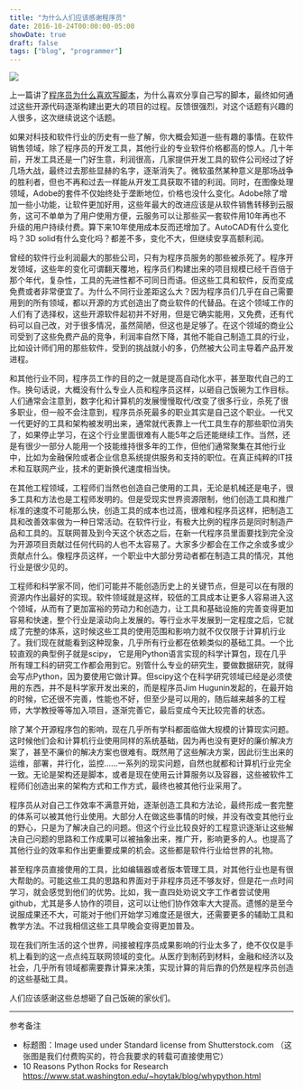 ```yaml
---
title: "为什么人们应该感谢程序员"
date: 2016-10-24T00:00:00-05:00
showDate: true
draft: false
tags: ["blog", "programmer"]
---
```

![](/images/why_we_should_thank_programmer/title.jpeg)

上一篇讲了[程序员为什么喜欢写脚本](../why_programmer_love_script/)，为什么喜欢分享自己写的脚本，最终如何通过这些开源代码逐渐构建出更大的项目的过程。反馈很强烈，对这个话题有兴趣的人很多，这次继续说这个话题。

<!--more--> 

如果对科技和软件行业的历史有一些了解，你大概会知道一些有趣的事情。在软件销售领域，除了程序员的开发工具，其他行业的专业软件价格都高的惊人。几十年前，开发工具还是一门好生意，利润很高，几家提供开发工具的软件公司经过了好几场大战，最终过去那些显赫的名字，逐渐消失了。微软虽然某种意义是那场战争的胜利者，但也不再和过去一样能从开发工具获取不错的利润。同时，在图像处理领域，Adobe的套件不仅始终处于垄断地位，价格也没什么变化。Adobe除了增加一些小功能，让软件更加好用，这些年最大的改进应该是从软件销售转移到云服务，这可不单单为了用户使用方便，云服务可以让那些买一套软件用10年再也不升级的用户持续付费。算下来10年使用成本反而还增加了。AutoCAD有什么变化吗？3D solid有什么变化吗？都差不多，变化不大，但继续安享高额利润。

曾经的软件行业利润最大的那些公司，只有为程序员服务的那些被杀死了。程序开发领域，这些年的变化可谓翻天覆地，程序员们构建出来的项目规模已经千百倍于那个年代，复杂性，工具的先进性都不可同日而语。但这些工具和软件，反而变成免费或者非常便宜了。为什么不同行业差距这么大？因为程序员们几乎在自己需要用到的所有领域，都以开源的方式创造出了商业软件的代替品。在这个领域工作的人们有了选择权，这些开源软件起初并不好用，但是它确实能用，又免费，还有代码可以自己改，对于很多情况，虽然简陋，但这也是足够了。在这个领域的商业公司受到了这些免费产品的竞争，利润率自然下降，其他不能自己制造工具的行业，比如设计师们用的那些软件，受到的挑战就小的多，仍然被大公司主导着产品开发进程。

和其他行业不同，程序员工作的目的之一就是提高自动化水平，甚至取代自己的工作。换句话说，大概没有什么专业人员和程序员这样，以砸自己饭碗为工作目标。人们通常会注意到，数字化和计算机的发展慢慢取代/改变了很多行业，杀死了很多职业，但一般不会注意到，程序员杀死最多的职业其实是自己这个职业。一代又一代更好的工具和架构被发明出来，通常就代表靠上一代工具生存的那些职位消失了，如果停止学习，在这个行业里面很难有人能5年之后还能继续工作。当然，还是有很少一部分人能用一个技能维持很多年的工作，但他们通常聚集在其他行业中，比如为金融保险或者企业信息系统提供服务和支持的职位。在真正纯粹的IT技术和互联网产业，技术的更新换代速度相当快。

在其他工程领域，工程师们当然也创造自己使用的工具，无论是机械还是电子，很多工具和方法也是工程师发明的。但是受现实世界资源限制，他们创造工具和推广标准的速度不可能那么快，创造工具的成本也过高，很难和程序员这样，把制造工具和改善效率做为一种日常活动。在软件行业，有极大比例的程序员是同时制造产品和工具的。互联网普及到今天这个状态之后，在新一代程序员里面要找到完全没为开源项目贡献过任何代码的人也不太容易了。大家多少都会在工作之余或多或少贡献点什么。像程序员这样，一个职业中大部分劳动者都在制造工具的情况，其他行业是很少见的。

工程师和科学家不同，他们可能并不能创造历史上的关键节点，但是可以在有限的资源内作出最好的实现。软件领域就是这样，较低的工具成本让更多人容易进入这个领域，从而有了更加富裕的劳动力和创造力，让工具和基础设施的完善变得更加容易和快速，整个行业是滚动向上发展的。等行业水平发展到一定程度之后，它就成了完整的体系，这时候这些工具的使用范围和影响力就不仅仅限于计算机行业了。我们现在就能看到这种现象，几乎所有行业都在依赖类似的基础工具。一个比较直观的典型例子就是scipy， 它是用Python语言实现的科学计算包，现在几乎所有理工科的研究工作都会用到它。别管什么专业的研究生，要做数据研究，就得会写点Python，因为要使用它做计算。但scipy这个在科学研究领域已经是必须使用的东西，并不是科学家开发出来的，而是程序员Jim Hugunin发起的，在最开始的时候，它还很不完善，性能也不好，但至少是可以用的，随后越来越多的工程师，大学教授等等加入项目，逐渐完善它，最后变成今天比较完善的状态。

除了某个开源程序包的影响，现在几乎所有学科都面临做大规模的计算现实问题。这时候他们会和计算机行业使用同样的系统基础，因为再也没有更好的廉价解决方案了，甚至不廉价的解决方案也很难有。既然用了这些解决方案，因此衍生出来的运维，部署，并行化，监控……一系列的现实问题，自然也就都和计算机行业完全一致。无论是架构还是脚本，或者是现在使用云计算服务以及容器，这些被软件工程师们创造出来的架构方式和工作方式，最终也被其他行业采用了。

程序员从对自己工作效率不满意开始，逐渐创造工具和方法论，最终形成一套完整的体系可以被其他行业使用。大部分人在做这些事情的时候，并没有改变其他行业的野心，只是为了解决自己的问题。但这个行业比较良好的工程意识逐渐让这些解决自己问题的思路和工作成果可以被抽象出来，推广开，影响更多的人。也提高了其他行业的效率和作出更重要成果的机会。这些都是软件行业给世界的礼物。

甚至程序员直接使用的工具，比如编辑器或者版本管理工具，对其他行业也是有很大帮助的。可能这些工具的思路和界面对于非程序员还不够友好，但是花一点时间学习，就会感觉到他们的优势。比如，我一直四处劝说文字工作者尝试使用github，尤其是多人协作的项目，这可以让他们协作效率大大提高。遗憾的是至今说服成果还不大，可能对于他们开始学习难度还是很大，还需要更多的辅助工具和教学方法。不过我相信这些工具早晚会变得更加普及。

现在我们所生活的这个世界，间接被程序员成果影响的行业太多了，绝不仅仅是手机上看到的这一点点纯互联网领域的变化。从医疗到制药到材料，金融和经济以及社会，几乎所有领域都需要靠计算来决策，实现计算的背后靠的仍然是程序员创造的这些基础工具。

人们应该感谢这些总想砸了自己饭碗的家伙们。

----

参考备注

* 标题图：Image used under Standard license from Shutterstock.com （这张图是我们付费购买的，符合我要求的转载可直接使用它）
* 10 Reasons Python Rocks for Research https://www.stat.washington.edu/~hoytak/blog/whypython.html 

